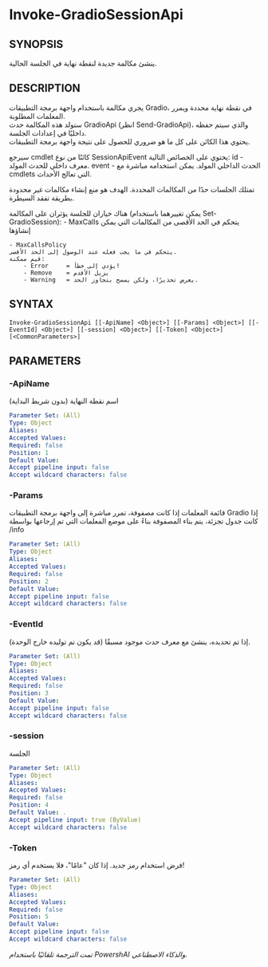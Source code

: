 ﻿---
external help file: powershai-help.xml
schema: 2.0.0
powershai: true
---

# Invoke-GradioSessionApi

## SYNOPSIS <!--!= @#Synop !-->
ينشئ مكالمة جديدة لنقطة نهاية في الجلسة الحالية.

## DESCRIPTION <!--!= @#Desc !-->
يجري مكالمة باستخدام واجهة برمجة التطبيقات Gradio، في نقطة نهاية محددة ويمرر المعلمات المطلوبة.  
ستولد هذه المكالمة حدث GradioApi (انظر Send-GradioApi)، والذي سيتم حفظه داخليًا في إعدادات الجلسة.  
يحتوي هذا الكائن على كل ما هو ضروري للحصول على نتيجة واجهة برمجة التطبيقات.  

سيرجع cmdlet كائنًا من نوع SessionApiEvent يحتوي على الخصائص التالية:
	id - معرف داخلي للحدث المولد.
	event - الحدث الداخلي المولد. يمكن استخدامه مباشرة مع cmdlets التي تعالج الأحداث.
	
تمتلك الجلسات حدًا من المكالمات المحددة.
الهدف هو منع إنشاء مكالمات غير محدودة بطريقة تفقد السيطرة.

هناك خياران للجلسة يؤثران على المكالمة (يمكن تغييرهما باستخدام Set-GradioSession):
	- MaxCalls 
	يتحكم في الحد الأقصى من المكالمات التي يمكن إنشاؤها
	
	- MaxCallsPolicy 
	يتحكم في ما يجب فعله عند الوصول إلى الحد الأقصى.
	قيم ممكنة:
		- Error 	= يؤدي إلى خطأ!
		- Remove 	= يزيل الأقدم 
		- Warning 	= يعرض تحذيرًا، ولكن يسمح بتجاوز الحد.

## SYNTAX <!--!= @#Syntax !-->

```
Invoke-GradioSessionApi [[-ApiName] <Object>] [[-Params] <Object>] [[-EventId] <Object>] [[-session] <Object>] [[-Token] <Object>] 
[<CommonParameters>]
```

## PARAMETERS <!--!= @#Params !-->

### -ApiName
اسم نقطة النهاية (بدون شريط البداية)

```yml
Parameter Set: (All)
Type: Object
Aliases: 
Accepted Values: 
Required: false
Position: 1
Default Value: 
Accept pipeline input: false
Accept wildcard characters: false
```

### -Params
قائمة المعلمات 
إذا كانت مصفوفة، تمرر مباشرة إلى واجهة برمجة التطبيقات Gradio 
إذا كانت جدول تجزئة، يتم بناء المصفوفة بناءً على موضع المعلمات التي تم إرجاعها بواسطة /info

```yml
Parameter Set: (All)
Type: Object
Aliases: 
Accepted Values: 
Required: false
Position: 2
Default Value: 
Accept pipeline input: false
Accept wildcard characters: false
```

### -EventId
إذا تم تحديده، ينشئ مع معرف حدث موجود مسبقًا (قد يكون تم توليده خارج الوحدة).

```yml
Parameter Set: (All)
Type: Object
Aliases: 
Accepted Values: 
Required: false
Position: 3
Default Value: 
Accept pipeline input: false
Accept wildcard characters: false
```

### -session
الجلسة

```yml
Parameter Set: (All)
Type: Object
Aliases: 
Accepted Values: 
Required: false
Position: 4
Default Value: .
Accept pipeline input: true (ByValue)
Accept wildcard characters: false
```

### -Token
فرض استخدام رمز جديد. إذا كان "عامًا"، فلا يستخدم أي رمز!

```yml
Parameter Set: (All)
Type: Object
Aliases: 
Accepted Values: 
Required: false
Position: 5
Default Value: 
Accept pipeline input: false
Accept wildcard characters: false
```


<!--PowershaiAiDocBlockStart-->
_تمت الترجمة تلقائيًا باستخدام PowershAI والذكاء الاصطناعي._
<!--PowershaiAiDocBlockEnd-->
